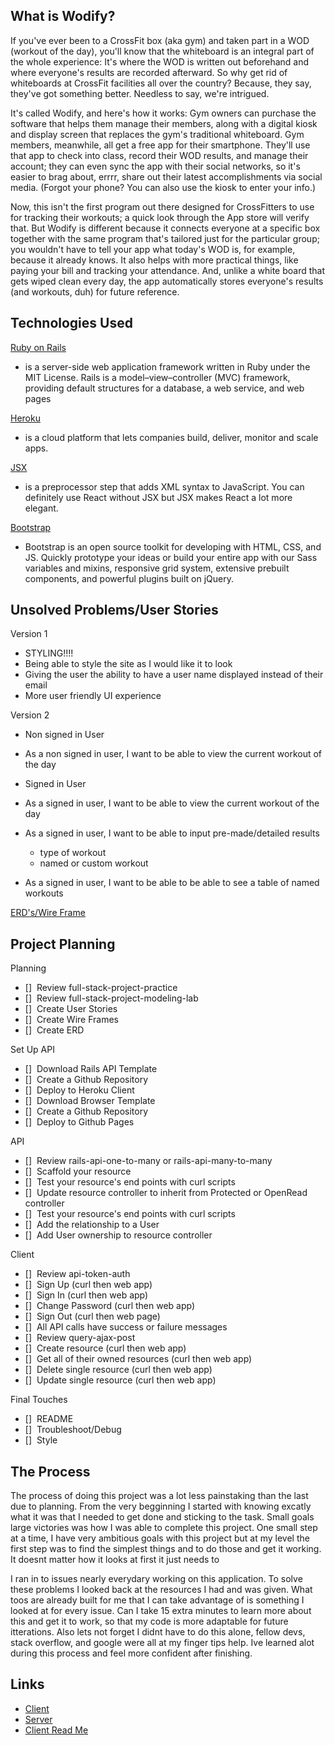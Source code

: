 ## What is Wodify?

If you've ever been to a CrossFit box (aka gym) and taken part in a WOD (workout of the day), you'll know that the whiteboard is an integral part of the whole experience: It's where the WOD is written out beforehand and where everyone's results are recorded afterward. So why get rid of whiteboards at CrossFit facilities all over the country? Because, they say, they've got something better. Needless to say, we're intrigued.

It's called Wodify, and here's how it works: Gym owners can purchase the software that helps them manage their members, along with a digital kiosk and display screen that replaces the gym's traditional whiteboard. Gym members, meanwhile, all get a free app for their smartphone. They'll use that app to check into class, record their WOD results, and manage their account; they can even sync the app with their social networks, so it's easier to brag about, errrr, share out their latest accomplishments via social media. (Forgot your phone? You can also use the kiosk to enter your info.)

Now, this isn't the first program out there designed for CrossFitters to use for tracking their workouts; a quick look through the App store will verify that. But Wodify is different because it connects everyone at a specific box together with the same program that's tailored just for the particular group; you wouldn't have to tell your app what today's WOD is, for example, because it already knows. It also helps with more practical things, like paying your bill and tracking your attendance. And, unlike a white board that gets wiped clean every day, the app automatically stores everyone's results (and workouts, duh) for future reference.

## Technologies Used
[Ruby on Rails](https://rubyonrails.org/)
  - is a server-side web application framework written in Ruby under the MIT License. Rails is a model–view–controller (MVC) framework, providing default structures for a database, a web service, and web pages

[Heroku](https://heroku.com/)
  - is a cloud platform that lets companies build, deliver, monitor and scale apps.

[JSX](https://reactjs.org/docs/introducing-jsx.html)
  - is a preprocessor step that adds XML syntax to JavaScript. You can definitely use React without JSX but JSX makes React a lot more elegant.

[Bootstrap](https://getbootstrap.com/)
  - Bootstrap is an open source toolkit for developing with HTML, CSS, and JS. Quickly prototype your ideas or build your entire app with our Sass variables and mixins, responsive grid system, extensive prebuilt components, and powerful plugins built on jQuery.

## Unsolved Problems/User Stories

Version 1
 - STYLING!!!!
 - Being able to style the site as I would like it to look
 - Giving the user the ability to have a user name displayed instead of their email
 - More user friendly UI experience

Version 2
 - Non signed in User

  - As a non signed in user, I want to be able to view the current workout of the day

 - Signed in User

  - As a signed in user, I want to be able to view the current workout of the day
  - As a signed in user, I want to be able to input pre-made/detailed results
    - type of workout
    - named or custom workout
  - As a signed in user, I want to be able to be able to see a table of named workouts

[ERD's/Wire Frame](https://imgur.com/a/tpN09xp)

## Project Planning

Planning
- []  Review full-stack-project-practice
- []  Review full-stack-project-modeling-lab
- []  Create User Stories
- []  Create Wire Frames
- []  Create ERD

Set Up
API
- []  Download Rails API Template
- []  Create a Github Repository
- []  Deploy to Heroku
Client
- []  Download Browser Template
- []  Create a Github Repository
- []  Deploy to Github Pages

API
- []  Review rails-api-one-to-many or rails-api-many-to-many
- []  Scaffold your resource
- []  Test your resource's end points with curl scripts
- []  Update resource controller to inherit from Protected or OpenRead controller
- []  Test your resource's end points with curl scripts
- []  Add the relationship to a User
- []  Add User ownership to resource controller

Client
- []  Review api-token-auth
- []  Sign Up (curl then web app)
- []  Sign In (curl then web app)
- []  Change Password (curl then web app)
- []  Sign Out (curl then web page)
- []  All API calls have success or failure messages
- []  Review query-ajax-post
- []  Create resource (curl then web app)
- []  Get all of their owned resources (curl then web app)
- []  Delete single resource (curl then web app)
- []  Update single resource (curl then web app)

Final Touches
- []  README
- []  Troubleshoot/Debug
- []  Style

## The Process

 The process of doing this project was a lot less painstaking than the last due to
 planning.  From the very begginning I started with knowing excatly what it was that
 I needed to get done and sticking to the task. Small goals large victories was how I
 was able to complete this project. One small step at a time, I have very ambitious goals
 with this project but at my level the first step was to find the simplest things and
 to do those and get it working. It doesnt matter how it looks at first it just needs to

I ran in to issues nearly everydary working on this application. To solve these
problems I looked back at the resources I had and was given. What toos are already
built for me that I can take advantage of is something I looked at for every issue.
Can I take 15 extra minutes to learn more about this and get it to work, so that my
code is more adaptable for future itterations. Also lets not forget I didnt have to
do this alone, fellow devs, stack overflow, and google were all at my finger tips
help. Ive learned alot during this process and feel more confident after finishing.

## Links

- [Client]()
- [Server](https://arcane-woodland-92648.herokuapp.com/)
- [Client Read Me](https://github.com/ghills3620/capstone-backend/)
